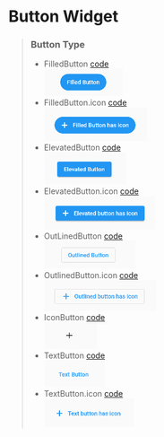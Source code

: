 # Button Widget

> ### Button Type
>  * FilledButton [code](https://github.com/Roseedee/Flutter-git/blob/1890a85bd1a5b3d0f3c746351bf3fe63f3574279/Button/button_widget/lib/main.dart#L43-L46)<br>
>  ![image](https://github.com/Roseedee/Flutter-git/blob/main/Img/ex_button_widget/filledbutton.png)
>  * FilledButton.icon [code](https://github.com/Roseedee/Flutter-git/blob/1890a85bd1a5b3d0f3c746351bf3fe63f3574279/Button/button_widget/lib/main.dart#L47C2-L51)<br>
>  ![image](https://github.com/Roseedee/Flutter-git/blob/main/Img/ex_button_widget/filledbutton-icon.png)
>  * ElevatedButton [code](https://github.com/Roseedee/Flutter-git/blob/1890a85bd1a5b3d0f3c746351bf3fe63f3574279/Button/button_widget/lib/main.dart#L52-L55)<br>
>  ![image](https://github.com/Roseedee/Flutter-git/blob/main/Img/ex_button_widget/elevatedbutton.png)
>  * ElevatedButton.icon [code](https://github.com/Roseedee/Flutter-git/blob/1890a85bd1a5b3d0f3c746351bf3fe63f3574279/Button/button_widget/lib/main.dart#L56-L60)<br>
>  ![image](https://github.com/Roseedee/Flutter-git/blob/main/Img/ex_button_widget/elevatedbutton-icon.png)
>  * OutLinedButton [code](https://github.com/Roseedee/Flutter-git/blob/1890a85bd1a5b3d0f3c746351bf3fe63f3574279/Button/button_widget/lib/main.dart#L61-L64)<br>
>  ![image](https://github.com/Roseedee/Flutter-git/blob/main/Img/ex_button_widget/outlinedbutton.png)
>  * OutlinedButton.icon [code](https://github.com/Roseedee/Flutter-git/blob/1890a85bd1a5b3d0f3c746351bf3fe63f3574279/Button/button_widget/lib/main.dart#L65-L69)<br>
>  ![image](https://github.com/Roseedee/Flutter-git/blob/main/Img/ex_button_widget/outlinedbutton-icon.png)
>  * IconButton [code](https://github.com/Roseedee/Flutter-git/blob/1890a85bd1a5b3d0f3c746351bf3fe63f3574279/Button/button_widget/lib/main.dart#L70-L73)<br>
>  ![image](https://github.com/Roseedee/Flutter-git/blob/main/Img/ex_button_widget/iconbutton.png)
>  * TextButton [code](https://github.com/Roseedee/Flutter-git/blob/1890a85bd1a5b3d0f3c746351bf3fe63f3574279/Button/button_widget/lib/main.dart#L74-L77) <br>
>  ![image](https://github.com/Roseedee/Flutter-git/blob/main/Img/ex_button_widget/textbutton.png)
>  * TextButton.icon [code](https://github.com/Roseedee/Flutter-git/blob/1890a85bd1a5b3d0f3c746351bf3fe63f3574279/Button/button_widget/lib/main.dart#L78-L82)<br>
>  ![image](https://github.com/Roseedee/Flutter-git/blob/main/Img/ex_button_widget/textbutton-icon.png)
